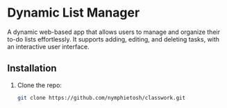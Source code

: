 # Dynamic List Manager

A dynamic web-based app that allows users to manage and organize their to-do lists effortlessly. It supports adding, editing, and deleting tasks, with an interactive user interface.

## Installation

1. Clone the repo:
   ```bash
   git clone https://github.com/nymphietosh/classwork.git

